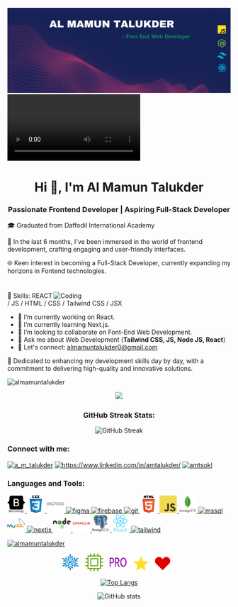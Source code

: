 ![Font-End Web Developer](https://github.com/AlMamunTalukder/AlMamunTalukder/blob/main/screencapture-file-C-Users-almam-Downloads-Documents-Blue-and-Pink-Professional-Business-Strategy-Presentation-2-pdf-2023-12-09-08_20_14.png)
![Font-End Web Developer](https://github.com/AlMamunTalukder/own-portfolio/blob/main/Blue%20Animation%20Simple%20Vlog%20Intro%20Outro%20Youtube%20Video.mp4)


<h1 align="center">Hi 👋, I'm Al Mamun Talukder</h1>
<h3 align="center">Passionate Frontend Developer | Aspiring Full-Stack Developer</h3>
🎓 Graduated from Daffodil International Academy

🚀 In the last 6 months, I've been immersed in the world of frontend development, crafting engaging and user-friendly interfaces.

🌐 Keen interest in becoming a Full-Stack Developer, currently expanding my horizons in Fontend technologies.


<h1 align="center"></h1>

<img align="right" alt="Coding" width="400" src="https://cdn.filestackcontent.com/efbSR18hT5uRKuo0zoMA">

🔧 Skills: REACT / JS / HTML / CSS / Tailwind CSS / JSX

- 🔭 I’m currently working on React. 
- 🌱 I’m currently learning Next.js. 
- 👯 I’m looking to collaborate on Font-End Web Development. 
- 💬 Ask me about Web Development (**Tailwind CSS, JS, Node JS, React**)
- 📧 Let's connect: almamuntalukder0@gmail.com

🌟 Dedicated to enhancing my development skills day by day, with a commitment to delivering high-quality and innovative solutions.


<p align="left"> <img src="https://komarev.com/ghpvc/?username=almamuntalukder&label=Profile%20views&color=0e75b6&style=flat" alt="almamuntalukder" /> </p>

<div align="center">
  
![](http://github-profile-summary-cards.vercel.app/api/cards/profile-details?username=AlMamunTalukder&theme=vision_friendly_dark)
<h3 align="center">GitHub Streak Stats:</h3>
<img src="https://github-readme-streak-stats.herokuapp.com?user=AlMamunTalukder&theme=whatsapp-dark2" alt="GitHub Streak" />


<h3 align="left">Connect with me:</h3>
<p align="left">
<a href="https://twitter.com/a_m_talukder" target="blank"><img align="center" src="https://raw.githubusercontent.com/rahuldkjain/github-profile-readme-generator/master/src/images/icons/Social/twitter.svg" alt="a_m_talukder" height="30" width="40" /></a>
<a href="https://linkedin.com/in/https://www.linkedin.com/in/amtalukder/" target="blank"><img align="center" src="https://raw.githubusercontent.com/rahuldkjain/github-profile-readme-generator/master/src/images/icons/Social/linked-in-alt.svg" alt="https://www.linkedin.com/in/amtalukder/" height="30" width="40" /></a>
<a href="https://fb.com/amtsokl" target="blank"><img align="center" src="https://raw.githubusercontent.com/rahuldkjain/github-profile-readme-generator/master/src/images/icons/Social/facebook.svg" alt="amtsokl" height="30" width="40" /></a>
</p>


<h3 align="left">Languages and Tools:</h3>
<p align="left"> <a href="https://getbootstrap.com" target="_blank" rel="noreferrer"> <img src="https://raw.githubusercontent.com/devicons/devicon/master/icons/bootstrap/bootstrap-plain-wordmark.svg" alt="bootstrap" width="40" height="40"/> </a> <a href="https://www.w3schools.com/css/" target="_blank" rel="noreferrer"> <img src="https://raw.githubusercontent.com/devicons/devicon/master/icons/css3/css3-original-wordmark.svg" alt="css3" width="40" height="40"/> </a> <a href="https://expressjs.com" target="_blank" rel="noreferrer"> <img src="https://raw.githubusercontent.com/devicons/devicon/master/icons/express/express-original-wordmark.svg" alt="express" width="40" height="40"/> </a> <a href="https://www.figma.com/" target="_blank" rel="noreferrer"> <img src="https://www.vectorlogo.zone/logos/figma/figma-icon.svg" alt="figma" width="40" height="40"/> </a> <a href="https://firebase.google.com/" target="_blank" rel="noreferrer"> <img src="https://www.vectorlogo.zone/logos/firebase/firebase-icon.svg" alt="firebase" width="40" height="40"/> </a> <a href="https://git-scm.com/" target="_blank" rel="noreferrer"> <img src="https://www.vectorlogo.zone/logos/git-scm/git-scm-icon.svg" alt="git" width="40" height="40"/> </a> <a href="https://www.w3.org/html/" target="_blank" rel="noreferrer"> <img src="https://raw.githubusercontent.com/devicons/devicon/master/icons/html5/html5-original-wordmark.svg" alt="html5" width="40" height="40"/> </a> <a href="https://developer.mozilla.org/en-US/docs/Web/JavaScript" target="_blank" rel="noreferrer"> <img src="https://raw.githubusercontent.com/devicons/devicon/master/icons/javascript/javascript-original.svg" alt="javascript" width="40" height="40"/> </a> <a href="https://www.mongodb.com/" target="_blank" rel="noreferrer"> <img src="https://raw.githubusercontent.com/devicons/devicon/master/icons/mongodb/mongodb-original-wordmark.svg" alt="mongodb" width="40" height="40"/> </a> <a href="https://www.microsoft.com/en-us/sql-server" target="_blank" rel="noreferrer"> <img src="https://www.svgrepo.com/show/303229/microsoft-sql-server-logo.svg" alt="mssql" width="40" height="40"/> </a> <a href="https://www.mysql.com/" target="_blank" rel="noreferrer"> <img src="https://raw.githubusercontent.com/devicons/devicon/master/icons/mysql/mysql-original-wordmark.svg" alt="mysql" width="40" height="40"/> </a> <a href="https://nextjs.org/" target="_blank" rel="noreferrer"> <img src="https://cdn.worldvectorlogo.com/logos/nextjs-2.svg" alt="nextjs" width="40" height="40"/> </a> <a href="https://nodejs.org" target="_blank" rel="noreferrer"> <img src="https://raw.githubusercontent.com/devicons/devicon/master/icons/nodejs/nodejs-original-wordmark.svg" alt="nodejs" width="40" height="40"/> </a> <a href="https://www.oracle.com/" target="_blank" rel="noreferrer"> <img src="https://raw.githubusercontent.com/devicons/devicon/master/icons/oracle/oracle-original.svg" alt="oracle" width="40" height="40"/> </a> <a href="https://www.postgresql.org" target="_blank" rel="noreferrer"> <img src="https://raw.githubusercontent.com/devicons/devicon/master/icons/postgresql/postgresql-original-wordmark.svg" alt="postgresql" width="40" height="40"/> </a> <a href="https://reactjs.org/" target="_blank" rel="noreferrer"> <img src="https://raw.githubusercontent.com/devicons/devicon/master/icons/react/react-original-wordmark.svg" alt="react" width="40" height="40"/> </a> <a href="https://tailwindcss.com/" target="_blank" rel="noreferrer"> <img src="https://www.vectorlogo.zone/logos/tailwindcss/tailwindcss-icon.svg" alt="tailwind" width="40" height="40"/> </a> </p>

<p align="left"> <a href="https://github.com/ryo-ma/github-profile-trophy"><img src="https://github-profile-trophy.vercel.app/?username=almamuntalukder" alt="almamuntalukder" /></a> </p>

<a href='https://archiveprogram.github.com/'><img src='https://raw.githubusercontent.com/acervenky/animated-github-badges/master/assets/acbadge.gif' width='40' height='40'></a> <a href='https://docs.github.com/en/developers'><img src='https://raw.githubusercontent.com/acervenky/animated-github-badges/master/assets/devbadge.gif' width='40' height='40'></a> <a href='https://github.com/pricing'><img src='https://raw.githubusercontent.com/acervenky/animated-github-badges/master/assets/pro.gif' width='40' height='40'></a> <a href='https://stars.github.com/'><img src='https://raw.githubusercontent.com/acervenky/animated-github-badges/master/assets/starbadge.gif' width='35' height='35'></a> <a href='https://docs.github.com/en/github/supporting-the-open-source-community-with-github-sponsors'><img src='https://raw.githubusercontent.com/acervenky/animated-github-badges/master/assets/sponsorbadge.gif' width='35' height='35'></a> 

[![Top Langs](https://github-readme-stats.vercel.app/api/top-langs/?username=AlMamunTalukder&theme=tokyonight)](https://github.com/anuraghazra/github-readme-stats)

![GitHub stats](https://github-readme-stats.vercel.app/api?username=AlMamunTalukder&show_icons=true&count_private=true&theme=ambient_gradient)  




</div>
























